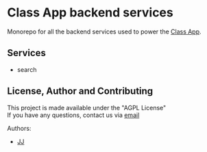 # Class App backend services
Monorepo for all the backend services used to power the [Class App](https://github.com/Enkel-Digital/class-app).

## Services
- search

## License, Author and Contributing
This project is made available under the "AGPL License"  
If you have any questions, contact us via [email](mailto:tech@enkeldigital.com)  

Authors:
- [JJ](https://github.com/Jaimeloeuf)

